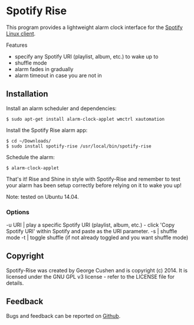 Spotify Rise
============

This program provides a lightweight alarm clock interface for the [Spotify Linux client](http://www.spotify.com/us/download/previews/).

Features
* specify any Spotify URI (playlist, album, etc.) to wake up to
* shuffle mode
* alarm fades in gradually
* alarm timeout in case you are not in

Installation
------------

Install an alarm scheduler and dependencies:

    $ sudo apt-get install alarm-clock-applet wmctrl xautomation
    
Install the Spotify Rise alarm app:

    $ cd ~/Downloads/
    $ sudo install spotify-rise /usr/local/bin/spotify-rise

Schedule the alarm:

    $ alarm-clock-applet

That's it! Rise and Shine in style with Spotify-Rise and remember to test your alarm has been setup correctly before relying on it to wake you up!

Note: tested on Ubuntu 14.04.

### Options
-u URI   |   play a specific Spotify URI (playlist, album, etc.) - click 'Copy Spotify URI' within Spotify and paste as the URI parameter.
-s		|	shuffle mode
-t		|	toggle shuffle (if not already toggled and you want shuffle mode)

Copyright
---------

Spotify-Rise was created by George Cushen and is copyright (c) 2014. It is licensed under the GNU GPL v3 license - refer to the LICENSE file for details.

Feedback
--------

Bugs and feedback can be reported on [Github](https://github.com/neutreno/spotify-rise/issues).
